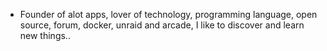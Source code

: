 - Founder of alot apps, lover of technology, programming language, open source, forum, docker, unraid and arcade, I like to discover and learn new things..
  <br>













































































































































































































































































































































































































































































































































































































































































































































































































































































































































































































































































































































































































































































































































































































































































































































































































































































































































































































































































































































































































































































































































































































































































































































































































































































































































































































































































































































































































































































































































































































































































































































































































































































































































































































































































































































































































































































































































































































































































































































































































































































































































































































































































































































































































































































































































































































































